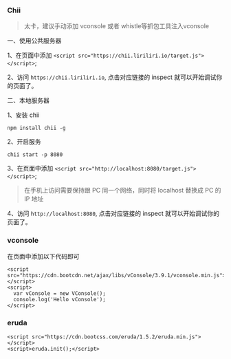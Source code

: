 ### Chii
> 太卡，建议手动添加 vconsole 或者 whistle等抓包工具注入vconsole

一、使用公共服务器

1、在页面中添加 `<script src="https://chii.liriliri.io/target.js"></script>`;

2、访问 `https://chii.liriliri.io`, 点击对应链接的 inspect 就可以开始调试你的页面了。

二、本地服务器

1、安装 chii

`npm install chii -g`

2、开启服务

`chii start -p 8080`

3、在页面中添加 `<script src="http://localhost:8080/target.js"></script>`;
> 在手机上访问需要保持跟 PC 同一个网络，同时将 localhost 替换成 PC 的 IP 地址

4、访问 `http://localhost:8080`, 点击对应链接的 inspect 就可以开始调试你的页面了。

### vconsole

在页面中添加以下代码即可

```
<script src="https://cdn.bootcdn.net/ajax/libs/vConsole/3.9.1/vconsole.min.js"></script>
<script>
  var vConsole = new VConsole();
  console.log('Hello vConsole');
</script>
```

### eruda

```
<script src="https://cdn.bootcss.com/eruda/1.5.2/eruda.min.js"></script>
<script>eruda.init();</script>
```
